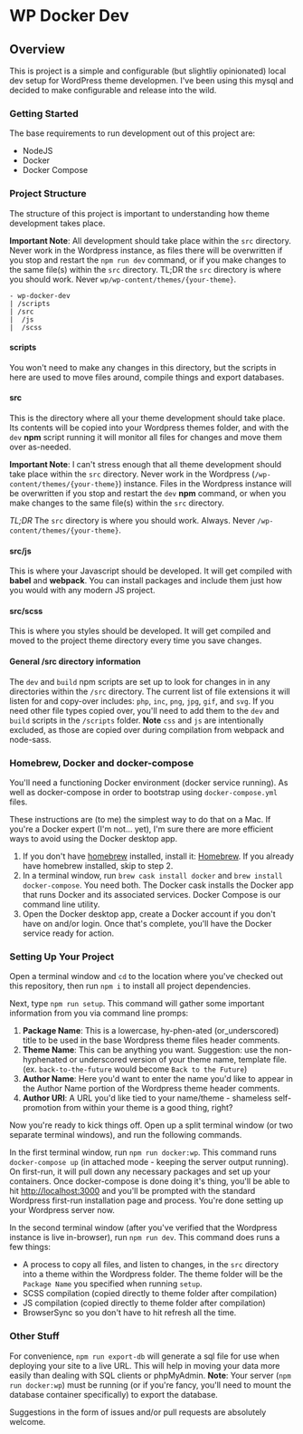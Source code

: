 # WP Docker Dev

## Overview

This is project is a simple and configurable (but slightliy opinionated) local
dev setup for WordPress theme developmen. I've been using this mysql and
decided to make configurable and release into the wild.

### Getting Started

The base requirements to run development out of this project are:

- NodeJS
- Docker
- Docker Compose

### Project Structure

The structure of this project is important to understanding how theme development takes place.

**Important Note**: All development should take place within the `src` directory. Never work in the Wordpress instance, as files there will be overwritten if you stop and restart the `npm run dev` command, or if you make changes to the same file(s) within the `src` directory. TL;DR the `src` directory is where you should work. Never `wp/wp-content/themes/{your-theme}`.

```
- wp-docker-dev
| /scripts
| /src
|  /js
|  /scss
```

#### scripts

You won't need to make any changes in this directory, but the scripts in here are used to move files around, compile things and export databases.

#### src

This is the directory where all your theme development should take place. Its contents will be copied into your Wordpress themes folder, and with the `dev` **npm** script running it will monitor all files for changes and move them over as-needed. 

**Important Note**: I can't stress enough that all theme development should take place within the `src` directory. Never work in the Wordpress (`/wp-content/themes/{your-theme}`) instance. Files in the Wordpress instance will be overwritten if you stop and restart the `dev` **npm** command, or when you make changes to the same file(s) within the `src` directory. 

*TL;DR* The `src` directory is where you should work. Always. Never `/wp-content/themes/{your-theme}`.

#### src/js

This is where your Javascript should be developed. It will get compiled with **babel** and **webpack**. You can install packages and include them just how you would with any modern JS project.

#### src/scss

This is where you styles should be developed. It will get compiled and moved to the project theme directory every time you save changes.

#### General /src directory information

The `dev` and `build` npm scripts are set up to look for changes in in any directories within the `/src` directory. The current list of file extensions it will listen for and copy-over includes: `php`, `inc`, `png`, `jpg`, `gif`, and `svg`. If you need other file types copied over, you'll need to add them to the `dev` and `build` scripts in the `/scripts` folder. **Note** `css` and `js` are intentionally excluded, as those are copied over during compilation from webpack and node-sass.

### Homebrew, Docker and docker-compose

You'll need a functioning Docker environment (docker service running). As well
as docker-compose in order to bootstrap using `docker-compose.yml` files.

These instructions are (to me) the simplest way to do that on a Mac. If you're
a Docker expert (I'm not... yet), I'm sure there are more efficient ways to avoid
using the Docker desktop app.

1. If you don't have [homebrew](https://brew.sh/) installed, install it:
[Homebrew](https://brew.sh/). If you already have homebrew installed,
skip to step 2.
2. In a terminal window, run `brew cask install docker` and
`brew install docker-compose`. You need both. The Docker cask installs the Docker
app that runs Docker and its associated services. Docker Compose is our command
line utility.
3. Open the Docker desktop app, create a Docker account if you don't have on
and/or login. Once that's complete, you'll have the Docker service ready for
action.

### Setting Up Your Project

Open a terminal window and `cd` to the location where you've checked out this
repository, then run `npm i` to install all project dependencies.

Next, type `npm run setup`. This command will gather some important information
from you via command line promps:

1. **Package Name**: This is a lowercase, hy-phen-ated (or_underscored) title to be used
in the base Wordpress theme files header comments.
2. **Theme Name**: This can be anything you want. Suggestion: use the non-hyphenated
or underscored version of your theme name, template file.
(ex. `back-to-the-future` would become `Back to the Future`)
3. **Author Name**: Here you'd want to enter the name you'd like to appear in the
Author Name portion of the Wordpress theme header comments.
4. **Author URI**: A URL you'd like tied to your name/theme - shameless self-promotion
from within your theme is a good thing, right?

Now you're ready to kick things off. Open up a split terminal window (or two separate terminal windows), and run the following commands.

In the first terminal window, run `npm run docker:wp`. This command runs `docker-compose up` (in attached mode - keeping the server output running). On first-run, it will pull down any necessary packages and set up your containers. Once docker-compose is done doing it's thing, you'll be able to hit [http://localhost:3000](http://localhost:3000) and you'll be prompted with the standard Wordpress first-run installation page and process. You're done setting up your Wordpress server now.

In the second terminal window (after you've verified that the Wordpress instance is live in-browser), run `npm run dev`. This command does runs a few things: 

- A process to copy all files, and listen to changes, in the `src` directory into a theme within the Wordpress folder. The theme folder will be the `Package Name` you specified when running `setup`.
- SCSS compilation (copied directly to theme folder after compilation)
- JS compilation (copied directly to theme folder after compilation)
- BrowserSync so you don't have to hit refresh all the time.

### Other Stuff

For convenience, `npm run export-db` will generate a sql file for use when deploying your site to a live URL. This will help in moving your data more easily than dealing with SQL clients or phpMyAdmin. **Note**: Your server (`npm run docker:wp`) must be running (or if you're fancy, you'll need to mount the database container specifically) to export the database.

Suggestions in the form of issues and/or pull requests are absolutely welcome.